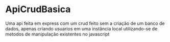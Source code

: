 # ApiCrudBasica
Uma api feita em express com um crud feito sem a criação de um banco de dados, apenas criando usuarios em uma instância local utilizando-se de metodos de manipulação existentes no javascript
